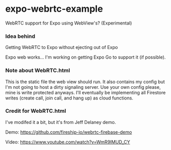 # expo-webrtc-example
WebRTC support for Expo using WebView's? (Experimental)

### __Idea behind__
Getting WebRTC to Expo without ejecting out of Expo

Expo web works... I'm working on getting Expo Go to support it (if possible).

### __Note about WebRTC.html__
This is the static file the web view should run. It also contains my config but I'm not going to host a dirty signaling server. Use your own config please, mine is write protected anyways. I'll eventually be implementing all Firestore writes (create call, join call, and hang up) as cloud functions.

### __Credit for WebRTC.html__
I've modifed it a bit, but it's from Jeff Delaney demo.

Demo: https://github.com/fireship-io/webrtc-firebase-demo

Video: https://www.youtube.com/watch?v=WmR9IMUD_CY

